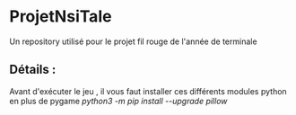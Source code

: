# ProjetNsiTale
Un repository utilisé pour le projet fil rouge de l'année de terminale

## Détails : 
Avant d'exécuter le jeu , il vous faut installer ces différents modules python en plus de pygame 
*python3 -m pip install --upgrade pillow*